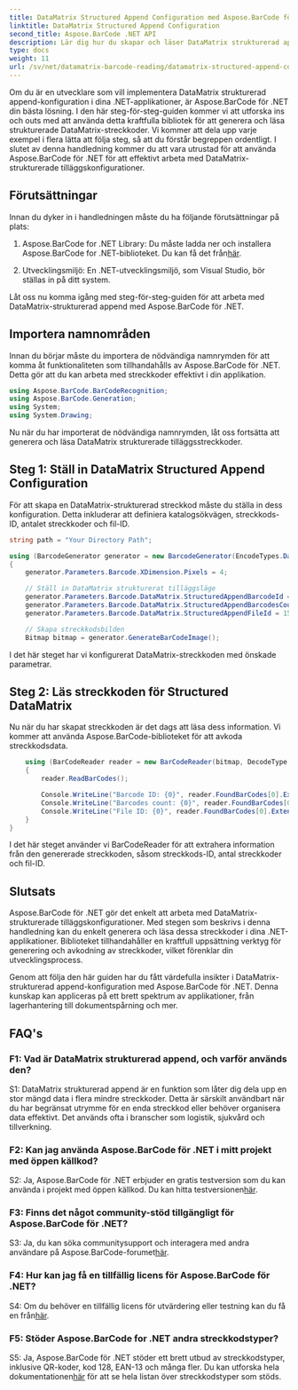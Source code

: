 ```yaml
---
title: DataMatrix Structured Append Configuration med Aspose.BarCode för .NET
linktitle: DataMatrix Structured Append Configuration
second_title: Aspose.BarCode .NET API
description: Lär dig hur du skapar och läser DataMatrix strukturerad append-konfiguration i .NET med Aspose.BarCode för högeffektiv dataorganisation.
type: docs
weight: 11
url: /sv/net/datamatrix-barcode-reading/datamatrix-structured-append-configuration/
---
```

Om du är en utvecklare som vill implementera DataMatrix strukturerad append-konfiguration i dina .NET-applikationer, är Aspose.BarCode för .NET din bästa lösning. I den här steg-för-steg-guiden kommer vi att utforska ins och outs med att använda detta kraftfulla bibliotek för att generera och läsa strukturerade DataMatrix-streckkoder. Vi kommer att dela upp varje exempel i flera lätta att följa steg, så att du förstår begreppen ordentligt. I slutet av denna handledning kommer du att vara utrustad för att använda Aspose.BarCode för .NET för att effektivt arbeta med DataMatrix-strukturerade tilläggskonfigurationer.

## Förutsättningar

Innan du dyker in i handledningen måste du ha följande förutsättningar på plats:

1.  Aspose.BarCode for .NET Library: Du måste ladda ner och installera Aspose.BarCode for .NET-biblioteket. Du kan få det från[här](https://releases.aspose.com/barcode/net/).

2. Utvecklingsmiljö: En .NET-utvecklingsmiljö, som Visual Studio, bör ställas in på ditt system.

Låt oss nu komma igång med steg-för-steg-guiden för att arbeta med DataMatrix-strukturerad append med Aspose.BarCode för .NET.

## Importera namnområden

Innan du börjar måste du importera de nödvändiga namnrymden för att komma åt funktionaliteten som tillhandahålls av Aspose.BarCode för .NET. Detta gör att du kan arbeta med streckkoder effektivt i din applikation.

```csharp
using Aspose.BarCode.BarCodeRecognition;
using Aspose.BarCode.Generation;
using System;
using System.Drawing;
```

Nu när du har importerat de nödvändiga namnrymden, låt oss fortsätta att generera och läsa DataMatrix strukturerade tilläggsstreckkoder.


## Steg 1: Ställ in DataMatrix Structured Append Configuration

För att skapa en DataMatrix-strukturerad streckkod måste du ställa in dess konfiguration. Detta inkluderar att definiera katalogsökvägen, streckkods-ID, antalet streckkoder och fil-ID.

```csharp
string path = "Your Directory Path";

using (BarcodeGenerator generator = new BarcodeGenerator(EncodeTypes.DataMatrix, "Aspose"))
{
    generator.Parameters.Barcode.XDimension.Pixels = 4;

    // Ställ in DataMatrix strukturerat tilläggsläge
    generator.Parameters.Barcode.DataMatrix.StructuredAppendBarcodeId = 3;
    generator.Parameters.Barcode.DataMatrix.StructuredAppendBarcodesCount = 5;
    generator.Parameters.Barcode.DataMatrix.StructuredAppendFileId = 150;

    // Skapa streckkodsbilden
    Bitmap bitmap = generator.GenerateBarCodeImage();
```

I det här steget har vi konfigurerat DataMatrix-streckkoden med önskade parametrar.

## Steg 2: Läs streckkoden för Structured DataMatrix

Nu när du har skapat streckkoden är det dags att läsa dess information. Vi kommer att använda Aspose.BarCode-biblioteket för att avkoda streckkodsdata.

```csharp
    using (BarCodeReader reader = new BarCodeReader(bitmap, DecodeType.DataMatrix))
    {
        reader.ReadBarCodes();

        Console.WriteLine("Barcode ID: {0}", reader.FoundBarCodes[0].Extended.DataMatrix.StructuredAppendBarcodeId);
        Console.WriteLine("Barcodes count: {0}", reader.FoundBarCodes[0].Extended.DataMatrix.StructuredAppendBarcodesCount);
        Console.WriteLine("File ID: {0}", reader.FoundBarCodes[0].Extended.DataMatrix.StructuredAppendFileId);
    }
}
```

I det här steget använder vi BarCodeReader för att extrahera information från den genererade streckkoden, såsom streckkods-ID, antal streckkoder och fil-ID.

## Slutsats

Aspose.BarCode för .NET gör det enkelt att arbeta med DataMatrix-strukturerade tilläggskonfigurationer. Med stegen som beskrivs i denna handledning kan du enkelt generera och läsa dessa streckkoder i dina .NET-applikationer. Biblioteket tillhandahåller en kraftfull uppsättning verktyg för generering och avkodning av streckkoder, vilket förenklar din utvecklingsprocess.

Genom att följa den här guiden har du fått värdefulla insikter i DataMatrix-strukturerad append-konfiguration med Aspose.BarCode för .NET. Denna kunskap kan appliceras på ett brett spektrum av applikationer, från lagerhantering till dokumentspårning och mer.

## FAQ's

### F1: Vad är DataMatrix strukturerad append, och varför används den?

S1: DataMatrix strukturerad append är en funktion som låter dig dela upp en stor mängd data i flera mindre streckkoder. Detta är särskilt användbart när du har begränsat utrymme för en enda streckkod eller behöver organisera data effektivt. Det används ofta i branscher som logistik, sjukvård och tillverkning.

### F2: Kan jag använda Aspose.BarCode för .NET i mitt projekt med öppen källkod?

 S2: Ja, Aspose.BarCode för .NET erbjuder en gratis testversion som du kan använda i projekt med öppen källkod. Du kan hitta testversionen[här](https://releases.aspose.com/).

### F3: Finns det något community-stöd tillgängligt för Aspose.BarCode för .NET?

 S3: Ja, du kan söka communitysupport och interagera med andra användare på Aspose.BarCode-forumet[här](https://forum.aspose.com/c/barcode/13).

### F4: Hur kan jag få en tillfällig licens för Aspose.BarCode för .NET?

 S4: Om du behöver en tillfällig licens för utvärdering eller testning kan du få en från[här](https://purchase.aspose.com/temporary-license/).

### F5: Stöder Aspose.BarCode for .NET andra streckkodstyper?

S5: Ja, Aspose.BarCode för .NET stöder ett brett utbud av streckkodstyper, inklusive QR-koder, kod 128, EAN-13 och många fler. Du kan utforska hela dokumentationen[här](https://reference.aspose.com/barcode/net/) för att se hela listan över streckkodstyper som stöds.